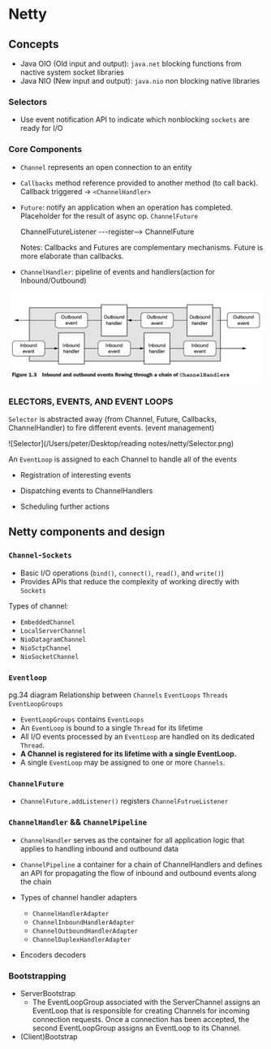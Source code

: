 # Netty 

## Concepts

* Java OIO (Old input and output): `java.net` blocking functions from nactive system socket libraries
* Java NIO (New input and output): `java.nio` non blocking native libraries

### Selectors

* Use event notification API to indicate which nonblocking `sockets` are ready for I/O

### Core Components

* `Channel` represents an open connection to an entity

* `Callbacks` method reference provided to another method (to call back).  Callback triggered -> `<ChannelHandler>`

* `Future`: notify an application when an operation has completed. Placeholder for the result of async op. `ChannelFuture`

  ChannelFutureListener ---register--> ChannelFuture

  Notes: Callbacks and Futures are complementary mechanisms. Future is more elaborate than callbacks.

* `ChannelHandler`: pipeline of events and handlers(action for Inbound/Outbound)

![ChannelHandlerPipeline](ChannelHandlerPipeline.png)

### ELECTORS, EVENTS, AND EVENT LOOPS

`Selector` is abstracted away (from Channel, Future, Callbacks, ChannelHandler) to fire different events. (event management)

![Selector](/Users/peter/Desktop/reading notes/netty/Selector.png)

An `EventLoop` is assigned to each Channel to handle all of the events

* Registration of interesting events

* Dispatching events to ChannelHandlers

* Scheduling further actions

## Netty components and design

### `Channel`-`Sockets`
* Basic I/O operations (`bind()`, `connect()`, `read()`, and `write()`)
* Provides APIs that reduce the complexity of working directly with `Sockets`

Types of channel:    
* `EmbeddedChannel`
* `LocalServerChannel`
* `NioDatagramChannel`
* `NioSctpChannel`
* `NioSocketChannel`

### `Eventloop`
pg.34 diagram
Relationship between `Channels` `EventLoops` `Threads` `EventLoopGroups`
* `EventLoopGroups` contains `EventLoops`
* An `EventLoop` is bound to a single `Thread` for its lifetime
* All I/O events processed by an `EventLoop` are handled on its dedicated `Thread`.
* **A Channel is registered for its lifetime with a single EventLoop.**
* A single `EventLoop` may be assigned to one or more `Channels`.

### `ChannelFuture`
* `ChannelFuture.addListener()` registers `ChannelFutrueListener`

### `ChannelHandler` && `ChannelPipeline`
* `ChannelHandler` serves as the container for all application logic that applies to handling inbound and outbound data
* `ChannelPipeline` a container for a chain of ChannelHandlers and defines
an API for propagating the flow of inbound and outbound events along the chain
* Types of channel handler adapters
    * `ChannelHandlerAdapter`
    * `ChannelInboundHandlerAdapter`
    * `ChannelOutboundHandlerAdapter`
    * `ChannelDuplexHandlerAdapter`

* Encoders decoders

### Bootstrapping
* ServerBootstrap
    * The EventLoopGroup associated with the ServerChannel assigns an EventLoop
that is responsible for creating Channels for incoming connection requests. Once a connection has been accepted, the second EventLoopGroup assigns an EventLoop to its Channel.
* (Client)Bootstrap
